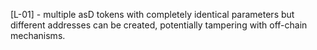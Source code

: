 [L-01] - multiple asD tokens with completely identical parameters but different addresses can be created, potentially tampering with off-chain mechanisms.
